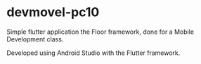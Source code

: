 # devmovel-pc10

Simple flutter application the Floor framework, done for a Mobile Development class.

Developed using Android Studio with the Flutter framework.
